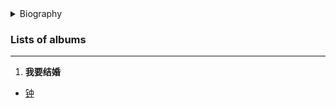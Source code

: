 <details>
<summary>Biography</summary>

![NuGdUfoF](https://thumbsnap.com/i/NuGdUfoF.png)

?> Chuanzi is a native of the southern part of Beijing. In his early years, he suffered a lot in prison for fighting and brawling. At the end of 2007, Lu Zhongqiang, the boss of Thirteen Moon, discovered the singer by chance and signed him to the label after many conversations, drunkenness, and live performances, starting Chuanzi's official musical journey and setting up the Hopeful Music label together. In August 2010, he participated in the "China's Got Talent" produced by Eastern TV and sang the song "Human Ghost Love" with Dodo (who has been with Chuanzi for 11 years), which moved the audience and the judges.

</details>

### Lists of albums

---
1. **我要结婚**
- [钟](https://e1.pcloud.link/publink/show?code=XZKye4ZRa6AX5i94uppb8ujaX9z1BljCLrV ':crossorgin')


